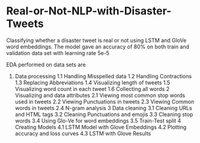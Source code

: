 # Real-or-Not-NLP-with-Disaster-Tweets
Classifying whether a disaster tweet is real or not using LSTM and GloVe word embeddings.
The model gave an accuracy of 80% on both train and validation data set with learning rate 5e-5

EDA performed on data sets are 

1. Data processing
  1.1 Handling Misspelled data
  1.2 Handling Contractions
  1.3 Replacing Abbreviations
  1.4 Visualizing length of tweets
  1.5 Visualizing word count in each tweet
  1.6 Collecting all words
2 Visualizing and data attributes
  2.1 Viewing most common stop words used in tweets
  2.2 Viewing Punctuations in tweets
  2.3 Viewing Common words in tweets
  2.4 N-gram analysis
3 Data cleaning
  3.1 Cleaning URLs and HTML tags
  3.2 Cleaning Punctuations and emojis
  3.3 Cleaning stop words
  3.4 Using Glo-Ve for word embeddings
  3.5 Train-Test split
4 Creating Models
  4.1 LSTM Model with Glove Embeddings
  4.2 Plotting accuracy and loss curves
  4.3 LSTM with Glove Results
